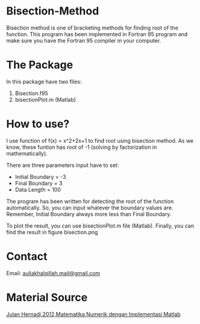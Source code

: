 # Bisection-Method
Bisection method is one of bracketing methods for finding root of the function. This program has been implemented in Fortran 95 program and make sure you have the Fortran 95 compiler in your computer.
# The Package
In this package have two files:
1. Bisection.f95
2. bisectionPlot.m (Matlab)
# How to use?
I use function of f(x) = x^2+2x+1 to find root using bisection method. As we know, these funtion has root of -1 (solving by factorization in mathematically). 

There are three parameters input have to set:
 - Initial Boundary = -3
 - Final Boundary = 3
 - Data Length = 100

The program has been written for detecting the root of the function automatically. So, you can input whatever the boundary values are. Remember, Initial Boundary always more less than Final Boundary.

To plot the result, you can use bisectionPlot.m file (Matlab). Finally, you can find the result in figure bisection.png 
# Contact
Email: auliakhalqillah.mail@gmail.com
# Material Source
[Julan Hernadi,2012,Matematika Numerik dengan Implementasi Matlab](http://andipublisher.com/produk-1012004497-matematika-numerik-dengan-implementasi-m.html)
